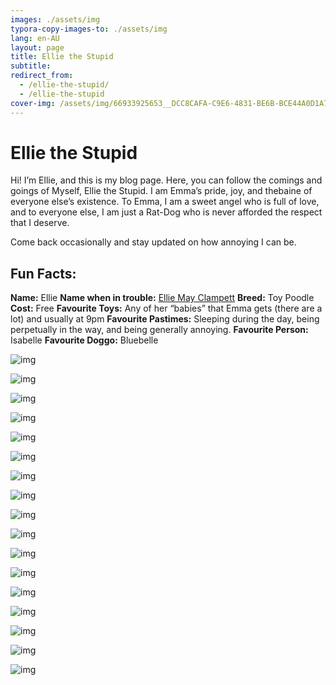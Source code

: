 ```yaml
---
images: ./assets/img
typora-copy-images-to: ./assets/img
lang: en-AU
layout: page
title: Ellie the Stupid
subtitle: 
redirect_from:
  - /ellie-the-stupid/
  - /ellie-the-stupid
cover-img: /assets/img/66933925653__DCC8CAFA-C9E6-4831-BE6B-BCE44A0D1A75.jpeg
---
```


# Ellie the Stupid

Hi! I’m Ellie, and this is my blog page. Here, you can follow the comings and goings of Myself, Ellie the Stupid. I am Emma’s pride, joy, and thebaine of everyone else’s existence. To Emma, I am a sweet angel who is full of love, and to everyone else, I am just a Rat-Dog who is never afforded the respect that I deserve.

Come back occasionally and stay updated on how annoying I can be.

## Fun Facts:

**Name:** Ellie
**Name when in trouble:** [Ellie May Clampett](https://beverlyhillbillies.fandom.com/wiki/Elly_May_Clampett)
**Breed:** Toy Poodle
**Cost:** Free
**Favourite Toys:** Any of her “babies” that Emma gets (there are a lot) and usually at 9pm
**Favourite Pastimes:** Sleeping during the day, being perpetually in the way, and being generally annoying.
**Favourite Person:** Isabelle
**Favourite Doggo:** Bluebelle

![img](assets/img/IMG_0297.jpeg)

![img](assets/img/Ellie_munged_up-2-scaled.jpg)

![img](assets/img/66933925653__DCC8CAFA-C9E6-4831-BE6B-BCE44A0D1A75.jpeg)

![img](assets/img/IMG_0228.jpeg)

![img](assets/img/IMG_0229.jpeg)

![img](assets/img/IMG_0230.jpeg)

![img](assets/img/IMG_0295.jpeg)

![img](https://blog.schwetz.com.au/cdn-cgi/image/width=1024,height=768,fit=crop,quality=80,format=auto,onerror=redirect,metadata=none/wp-content/uploads/2022/05/IMG_0297-1.png)

![img](https://blog.schwetz.com.au/cdn-cgi/image/width=1024,height=768,fit=crop,quality=80,format=auto,onerror=redirect,metadata=none/wp-content/uploads/2022/05/IMG_0297-2.png)

![img](assets/img/IMG_0298.jpeg)

![img](assets/img/IMG_4646.png)

![img](assets/img/IMG_4666.jpeg)

![img](assets/img/IMG_4695.jpeg)

![img](assets/img/IMG_4766.jpeg)

![img](assets/img/279887589_10228300377245197_8699062143568311520_n.jpg)

![img](assets/img/279894440_10228300378485228_804238413444864792_n.jpg)

![img](assets/img/IMG_4986-1-1024x768.jpg)